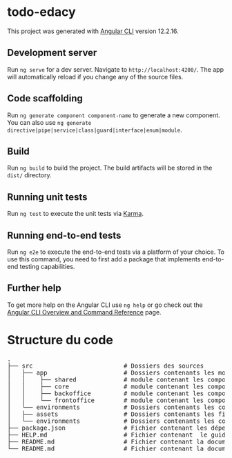 # todo-edacy

This project was generated with [Angular CLI](https://github.com/angular/angular-cli) version 12.2.16.

## Development server

Run `ng serve` for a dev server. Navigate to `http://localhost:4200/`. The app will automatically reload if you change
any of the source files.

## Code scaffolding

Run `ng generate component component-name` to generate a new component. You can also
use `ng generate directive|pipe|service|class|guard|interface|enum|module`.

## Build

Run `ng build` to build the project. The build artifacts will be stored in the `dist/` directory.

## Running unit tests

Run `ng test` to execute the unit tests via [Karma](https://karma-runner.github.io).

## Running end-to-end tests

Run `ng e2e` to execute the end-to-end tests via a platform of your choice. To use this command, you need to first add a
package that implements end-to-end testing capabilities.

## Further help

To get more help on the Angular CLI use `ng help` or go check out
the [Angular CLI Overview and Command Reference](https://angular.io/cli) page.

# Structure du code

<pre>
.
├── src                         # Dossiers des sources 
│   ├── app                     # Dossiers contenants les modules 
│   │    ├── shared             # module contenant les composants partages
│   │    ├── core               # module contenant les composants de bases
│   │    ├── backoffice         # module contenant les composants de back office
│   │    └── frontoffice        # module contenant les composants de front office
│   └── environments            # Dossiers contenants les configurations de environnements 
│   ├── assets                  # Dossiers contenants les fichiers statics
│   └── environments            # Dossiers contenants les configurations de environnements 
├── package.json                # Fichier contenant les dépendances  du projet
├── HELP.md                     # Fichier contenant  le guide pour les développeurs
├── README.md                   # Fichier contenant la documentation du projet
└── README.md                   # Fichier contenant la documentation du projet
</pre>


